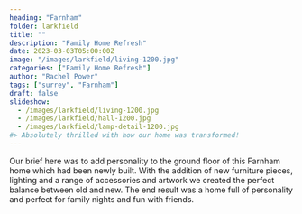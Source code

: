 ```yaml
---
heading: "Farnham"
folder: larkfield
title: ""
description: "Family Home Refresh"
date: 2023-03-03T05:00:00Z
image: "/images/larkfield/living-1200.jpg"
categories: ["Family Home Refresh"]
author: "Rachel Power"
tags: ["surrey", "Farnham"]
draft: false
slideshow:
  - /images/larkfield/living-1200.jpg
  - /images/larkfield/hall-1200.jpg
  - /images/larkfield/lamp-detail-1200.jpg
#> Absolutely thrilled with how our home was transformed!
---
```


Our brief here was to add personality to the ground floor of this Farnham home which had been newly built.  With the addition of new furniture pieces, lighting and a range of accessories and artwork we created the perfect balance between old and new.  The end result was a home full of personality and perfect for family nights and fun with friends.